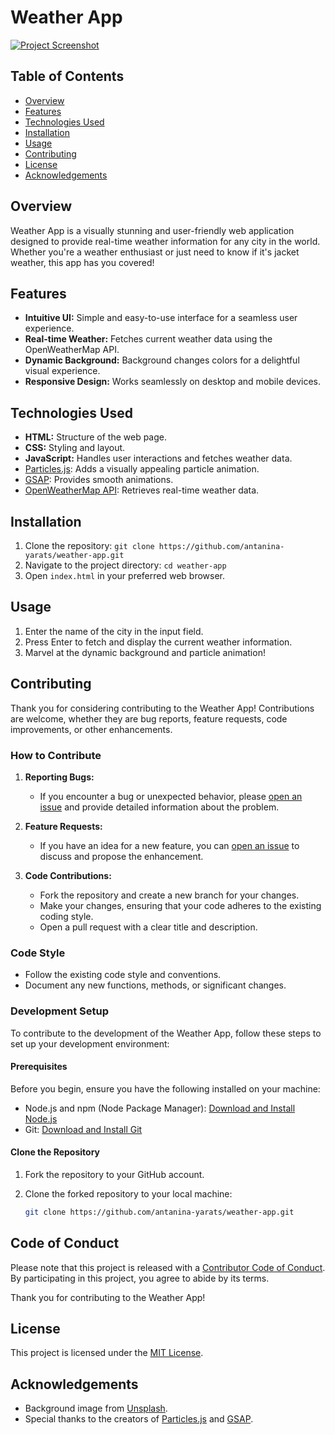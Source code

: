# Weather App

[![Project Screenshot](https://cdn.glitch.global/251bf5b8-819c-4ca6-904c-0d51b32dc0bf/153FEB0F-90E7-42F6-94F0-57563F5D3657_1_105_c.jpeg?v=1667774354122)](https://checkered-yummy-bactrosaurus.glitch.me/)


## Table of Contents

- [Overview](#overview)
- [Features](#features)
- [Technologies Used](#technologies-used)
- [Installation](#installation)
- [Usage](#usage)
- [Contributing](#contributing)
- [License](#license)
- [Acknowledgements](#acknowledgements)

## Overview

Weather App is a visually stunning and user-friendly web application designed to provide real-time weather information for any city in the world. Whether you're a weather enthusiast or just need to know if it's jacket weather, this app has you covered!

## Features

- **Intuitive UI:** Simple and easy-to-use interface for a seamless user experience.
- **Real-time Weather:** Fetches current weather data using the OpenWeatherMap API.
- **Dynamic Background:** Background changes colors for a delightful visual experience.
- **Responsive Design:** Works seamlessly on desktop and mobile devices.

## Technologies Used

- **HTML:** Structure of the web page.
- **CSS:** Styling and layout.
- **JavaScript:** Handles user interactions and fetches weather data.
- [Particles.js](https://vincentgarreau.com/particles.js/): Adds a visually appealing particle animation.
- [GSAP](https://greensock.com/gsap/): Provides smooth animations.
- [OpenWeatherMap API](https://openweathermap.org/api): Retrieves real-time weather data.

## Installation

1. Clone the repository: `git clone https://github.com/antanina-yarats/weather-app.git`
2. Navigate to the project directory: `cd weather-app`
3. Open `index.html` in your preferred web browser.

## Usage

1. Enter the name of the city in the input field.
2. Press Enter to fetch and display the current weather information.
3. Marvel at the dynamic background and particle animation!

## Contributing

Thank you for considering contributing to the Weather App! Contributions are welcome, whether they are bug reports, feature requests, code improvements, or other enhancements.

### How to Contribute

1. **Reporting Bugs:**
   - If you encounter a bug or unexpected behavior, please [open an issue](https://github.com/antanina-yarats/weather-app/issues/new) and provide detailed information about the problem.

2. **Feature Requests:**
   - If you have an idea for a new feature, you can [open an issue](https://github.com/antanina-yarats/weather-app/issues/new) to discuss and propose the enhancement.

3. **Code Contributions:**
   - Fork the repository and create a new branch for your changes.
   - Make your changes, ensuring that your code adheres to the existing coding style.
   - Open a pull request with a clear title and description.

### Code Style

- Follow the existing code style and conventions.
- Document any new functions, methods, or significant changes.

### Development Setup

To contribute to the development of the Weather App, follow these steps to set up your development environment:

#### Prerequisites

Before you begin, ensure you have the following installed on your machine:

- Node.js and npm (Node Package Manager): [Download and Install Node.js](https://nodejs.org/)
- Git: [Download and Install Git](https://git-scm.com/)

#### Clone the Repository

1. Fork the repository to your GitHub account.
2. Clone the forked repository to your local machine:

   ```bash
   git clone https://github.com/antanina-yarats/weather-app.git

## Code of Conduct

Please note that this project is released with a [Contributor Code of Conduct](CODE_OF_CONDUCT.md). By participating in this project, you agree to abide by its terms.

Thank you for contributing to the Weather App!

## License

This project is licensed under the [MIT License](LICENSE).

## Acknowledgements

- Background image from [Unsplash](https://unsplash.com/).
- Special thanks to the creators of [Particles.js](https://vincentgarreau.com/particles.js/) and [GSAP](https://greensock.com/gsap/).

